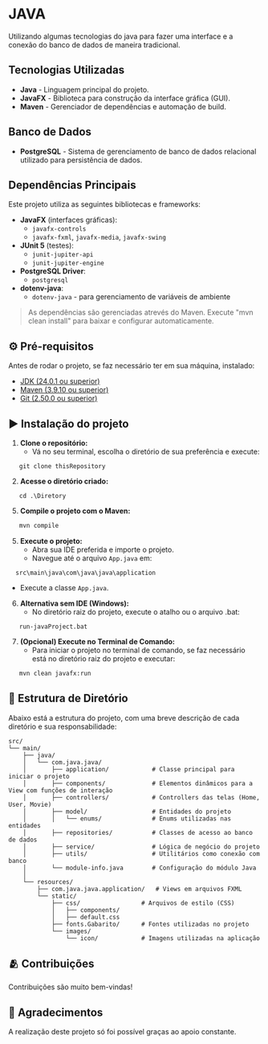 # JAVA

Utilizando algumas tecnologias do java para fazer uma interface e a conexão do banco de dados de maneira tradicional.

## Tecnologias Utilizadas

- **Java** - Linguagem principal do projeto.
- **JavaFX** - Biblioteca para construção da interface gráfica (GUI).
- **Maven** - Gerenciador de dependências e automação de build.

## Banco de Dados

- **PostgreSQL** - Sistema de gerenciamento de banco de dados relacional utilizado para persistência de dados.

## Dependências Principais

Este projeto utiliza as seguintes bibliotecas e frameworks:

- **JavaFX** (interfaces gráficas):
    - `javafx-controls`
    - `javafx-fxml`, `javafx-media`, `javafx-swing`
- **JUnit 5** (testes):
    - `junit-jupiter-api`
    - `junit-jupiter-engine`
- **PostgreSQL Driver**:
    - `postgresql`
- **dotenv-java**:
    - `dotenv-java` - para gerenciamento de variáveis de ambiente

> As dependências são gerenciadas atrevés do Maven. Execute "mvn clean install" para baixar e configurar automaticamente.



## ⚙️ Pré-requisitos

Antes de rodar o projeto, se faz necessário ter em sua máquina, instalado:

- [JDK (24.0.1 ou superior)](https://www.oracle.com/java/technologies/downloads/)
- [Maven (3.9.10 ou superior)](https://maven.apache.org/download.cgi)
- [Git (2.50.0 ou superior)](https://git-scm.com/downloads)



## ▶️ Instalação do projeto

1. **Clone o repositório:**
   - Vá no seu terminal, escolha o diretório de sua preferência e execute:

````
   git clone thisRepository
````

2. **Acesse o diretório criado:**
````
   cd .\Diretory
````

5. **Compile o projeto com o Maven:**
````bash
   mvn compile
````

5. **Execute o projeto:**
   - Abra sua IDE preferida e importe o projeto.
   - Navegue até o arquivo `App.java` em:


````
  src\main\java\com\java\java\application
````

- Execute a classe `App.java`.

6. **Alternativa sem IDE (Windows):**
    - No diretório raiz do projeto, execute o atalho ou o arquivo .bat:
```
   run-javaProject.bat
````

7. **(Opcional) Execute no Terminal de Comando:**
    - Para iniciar o projeto no terminal de comando, se faz necessário está no diretório raiz do projeto e executar:
```bash
   mvn clean javafx:run
````



## 🐧 Estrutura de Diretório

Abaixo está a estrutura do projeto, com uma breve descrição de cada diretório e sua responsabilidade:

```
src/
└── main/
    ├── java/
    │   └── com.java.java/
    │       ├── application/            # Classe principal para iniciar o projeto
    │       ├── components/             # Elementos dinâmicos para a View com funções de interação
    │       ├── controllers/            # Controllers das telas (Home, User, Movie)
    │       ├── model/                  # Entidades do projeto
    │       │   └── enums/              # Enums utilizadas nas entidades
    │       ├── repositories/           # Classes de acesso ao banco de dados
    │       ├── service/                # Lógica de negócio do projeto
    │       ├── utils/                  # Utilitários como conexão com banco
    │       └── module-info.java        # Configuração do módulo Java
    │
    └── resources/
        ├── com.java.java.application/   # Views em arquivos FXML
        └── static/
            ├── css/                 # Arquivos de estilo (CSS)
            │   ├── components/
            │   ├── default.css
            ├── fonts.Gabarito/      # Fontes utilizadas no projeto
            └── images/
                └── icon/            # Imagens utilizadas na aplicação

```

## 🫂 Contribuições

Contribuições são muito bem-vindas! 

## 🙏 Agradecimentos

A realização deste projeto só foi possível graças ao apoio constante.
